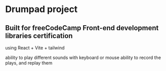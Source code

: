 # Drumpad project

## Built for freeCodeCamp Front-end development libraries certification

using React + Vite + tailwind

ability to play different sounds with keyboard or mouse
ability to record the plays, and replay them